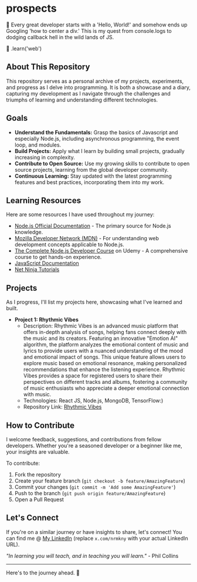 # prospects

👋 Every great developer starts with a 'Hello, World!' and somehow ends up Googling 'how to center a div.' This is my quest from console.logs to dodging callback hell in the wild lands of JS.

🌱 .learn('web')

## About This Repository

This repository serves as a personal archive of my projects, experiments, and progress as I delve into programming. It is both a showcase and a diary, capturing my development as I navigate through the challenges and triumphs of learning and understanding different technologies.

## Goals

- **Understand the Fundamentals:** Grasp the basics of Javascript and especially Node.js, including asynchronous programming, the event loop, and modules.
- **Build Projects:** Apply what I learn by building small projects, gradually increasing in complexity.
- **Contribute to Open Source:** Use my growing skills to contribute to open source projects, learning from the global developer community.
- **Continuous Learning:** Stay updated with the latest programming features and best practices, incorporating them into my work.

## Learning Resources

Here are some resources I have used throughout my journey:

- [Node.js Official Documentation](https://nodejs.org/en/docs/) - The primary source for Node.js knowledge.
- [Mozilla Developer Network (MDN)](https://developer.mozilla.org/en-US/docs/Learn/Server-side/Express_Nodejs) - For understanding web development concepts applicable to Node.js.
- [The Complete Node.js Developer Course](https://www.udemy.com/course/the-complete-nodejs-developer-course-2/) on Udemy - A comprehensive course to get hands-on experience.
- [JavaScript Documentation](https://developer.mozilla.org/en-US/docs/Web/JavaScript)
- [Net Ninja Tutorials](https://netninja.dev/)

## Projects

As I progress, I'll list my projects here, showcasing what I've learned and built.

- **Project 1: Rhythmic Vibes**
  - Description: Rhythmic Vibes is an advanced music platform that offers in-depth analysis of songs, helping fans connect deeply with the music and its creators. Featuring an innovative "Emotion AI" algorithm, the platform analyzes the emotional content of music and lyrics to provide users with a nuanced understanding of the mood and emotional impact of songs. This unique feature allows users to explore music based on emotional resonance, making personalized recommendations that enhance the listening experience. Rhythmic Vibes provides a space for registered users to share their perspectives on different tracks and albums, fostering a community of music enthusiasts who appreciate a deeper emotional connection with music.
  - Technologies: React JS, Node.js, MongoDB, TensorFlow:)
  - Repository Link: [Rhythmic Vibes](#)


## How to Contribute

I welcome feedback, suggestions, and contributions from fellow developers. Whether you're a seasoned developer or a beginner like me, your insights are valuable.

To contribute:
1. Fork the repository
2. Create your feature branch (`git checkout -b feature/AmazingFeature`)
3. Commit your changes (`git commit -m 'Add some AmazingFeature'`)
4. Push to the branch (`git push origin feature/AmazingFeature`)
5. Open a Pull Request

## Let's Connect

If you're on a similar journey or have insights to share, let's connect! You can find me @ [My LinkedIn](x.com/nrmkny) (replace `x.com/nrmkny` with your actual LinkedIn URL).

_"In learning you will teach, and in teaching you will learn."_ - Phil Collins

---

Here's to the journey ahead. 🥂
